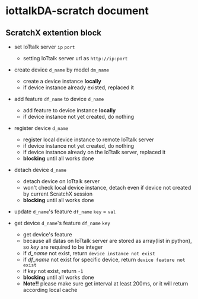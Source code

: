 # iottalkDA-scratch document




## ScratchX extention block

- set IoTtalk server `ip` `port`
    - setting IoTtalk server url as `http://ip:port`


- create device `d_name` by model `dm_name`
    - create a device instance **locally**
    - if device instance already existed, replaced it


- add feature `df_name` to device `d_name`
    - add feature to device instance **locally**
    - if device instance not yet created, do nothing


- register device `d_name`
    - register local device instance to remote IoTtalk server
    - if device instance not yet created, do nothing
    - if device instance already on the IoTtalk server, replaced it
    - **blocking** until all works done


- detach device `d_name`
    - detach device on IoTtalk server
    - won't check local device instance, detach even if device not created by current ScratchX session
    - **blocking** until all works done


- update `d_name`'s feature `df_name` `key` = `val`


- get device `d_name`'s feature `df_name` `key`
    - get device's feature
    - because all datas on IoTtalk server are stored as array(list in python), so _key_ are required to be integer
    - if _d\_name_ not exist, return `device instance not exist`
    - if _df\_name_ not exist for specific device, return `device feature not exist`
    - if _key_ not exist, return `-1`
    - **blocking** until all works done
    - **Note!!** please make sure get interval at least 200ms, or it will return according local cache
